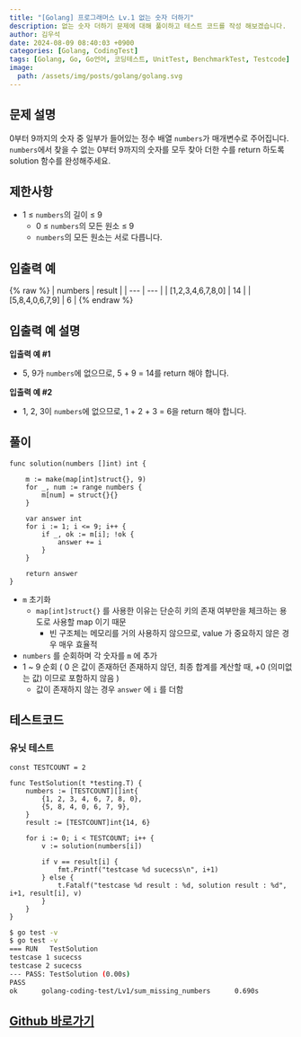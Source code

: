 ```yaml
---
title: "[Golang] 프로그래머스 Lv.1 없는 숫자 더하기"
description: 없는 숫자 더하기 문제에 대해 풀이하고 테스트 코드를 작성 해보겠습니다.
author: 김우석
date: 2024-08-09 08:40:03 +0900
categories: [Golang, CodingTest]
tags: [Golang, Go, Go언어, 코딩테스트, UnitTest, BenchmarkTest, Testcode]
image:
  path: /assets/img/posts/golang/golang.svg
---
```


## 문제 설명
0부터 9까지의 숫자 중 일부가 들어있는 정수 배열 `numbers`가 매개변수로 주어집니다. `numbers`에서 찾을 수 없는 0부터 9까지의 숫자를 모두 찾아 더한 수를 return 하도록 solution 함수를 완성해주세요.


## 제한사항
- 1 ≤ `numbers`의 길이 ≤ 9
	- 0 ≤ `numbers`의 모든 원소 ≤ 9
	- `numbers`의 모든 원소는 서로 다릅니다.


## 입출력 예
{% raw %}
| numbers | result |
| --- | --- |
| \[1,2,3,4,6,7,8,0\] | 14 |
| \[5,8,4,0,6,7,9\] | 6 |
{% endraw %}


## 입출력 예 설명
**입출력 예 #1**

- 5, 9가 `numbers`에 없으므로, 5 + 9 = 14를 return 해야 합니다.


**입출력 예 #2**

- 1, 2, 3이 `numbers`에 없으므로, 1 + 2 + 3 = 6을 return 해야 합니다.


## 풀이 
```golang
func solution(numbers []int) int {

	m := make(map[int]struct{}, 9)
	for _, num := range numbers {
		m[num] = struct{}{}
	}

	var answer int
	for i := 1; i <= 9; i++ {
		if _, ok := m[i]; !ok {
			answer += i
		}
	}

	return answer
}
```

- `m` 초기화
	- `map[int]struct{}` 를 사용한 이유는 단순히 키의 존재 여부만을 체크하는 용도로 사용할 map 이기 때문
		- 빈 구조체는 메모리를 거의 사용하지 않으므로, value 가 중요하지 않은 경우 매우 효율적
- `numbers` 를 순회하며 각 숫자를 `m` 에 추가
- 1 ~ 9 순회 ( 0 은 값이 존재하던 존재하지 않던, 최종 합계를 계산할 때, +0 (의미없는 값) 이므로 포함하지 않음 )
	- 값이 존재하지 않는 경우 `answer` 에 `i` 를 더함


## 테스트코드
### 유닛 테스트
```golang
const TESTCOUNT = 2

func TestSolution(t *testing.T) {
	numbers := [TESTCOUNT][]int{
		{1, 2, 3, 4, 6, 7, 8, 0},
		{5, 8, 4, 0, 6, 7, 9},
	}
	result := [TESTCOUNT]int{14, 6}

	for i := 0; i < TESTCOUNT; i++ {
		v := solution(numbers[i])

		if v == result[i] {
			fmt.Printf("testcase %d sucecss\n", i+1)
		} else {
			t.Fatalf("testcase %d result : %d, solution result : %d", i+1, result[i], v)
		}
	}
}
```

```bash
$ go test -v
$ go test -v
=== RUN   TestSolution
testcase 1 sucecss
testcase 2 sucecss
--- PASS: TestSolution (0.00s)
PASS
ok      golang-coding-test/Lv1/sum_missing_numbers      0.690s
```

## [Github 바로가기](https://github.com/kr-goos/golang-coding-test/tree/master/Lv1/sum_missing_numbers)